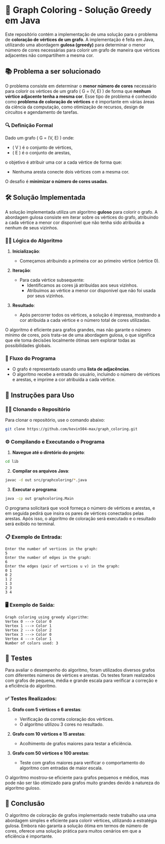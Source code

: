 # 🎨 Graph Coloring - Solução Greedy em Java

Este repositório contém a implementação de uma solução para o problema de **coloração de vértices de um grafo**. A implementação é feita em Java, utilizando uma abordagem **gulosa (greedy)** para determinar o menor número de cores necessárias para colorir um grafo de maneira que vértices adjacentes não compartilhem a mesma cor.

## 📚 Problema a ser solucionado

O problema consiste em determinar o **menor número de cores** necessário para colorir os vértices de um grafo \( G = (V, E) \) de forma que **nenhum vértice adjacente tenha a mesma cor**. Esse tipo de problema é conhecido como **problema de coloração de vértices** e é importante em várias áreas da ciência da computação, como otimização de recursos, design de circuitos e agendamento de tarefas.

### 🔍 Definição Formal

Dado um grafo \( G = (V, E) \) onde:
- \( V \) é o conjunto de vértices,
- \( E \) é o conjunto de arestas,

o objetivo é atribuir uma cor a cada vértice de forma que:
- Nenhuma aresta conecte dois vértices com a mesma cor.

O desafio é **minimizar o número de cores usadas**.

## 🛠️ Solução Implementada

A solução implementada utiliza um algoritmo **guloso** para colorir o grafo. A abordagem gulosa consiste em iterar sobre os vértices do grafo, atribuindo a cada vértice a menor cor disponível que não tenha sido atribuída a nenhum de seus vizinhos.

### 🧑‍💻 Lógica do Algoritmo

1. **Inicialização**:
   - Começamos atribuindo a primeira cor ao primeiro vértice (vértice 0).
   
2. **Iteração**:
   - Para cada vértice subsequente:
     - Identificamos as cores já atribuídas aos seus vizinhos.
     - Atribuímos ao vértice a menor cor disponível que não foi usada por seus vizinhos.

3. **Resultado**:
   - Após percorrer todos os vértices, a solução é impressa, mostrando a cor atribuída a cada vértice e o número total de cores utilizadas.

O algoritmo é eficiente para grafos grandes, mas não garante o número mínimo de cores, pois trata-se de uma abordagem gulosa, o que significa que ele toma decisões localmente ótimas sem explorar todas as possibilidades globais.

### 🚀 Fluxo do Programa
- O grafo é representado usando uma **lista de adjacências**.
- O algoritmo recebe a entrada do usuário, incluindo o número de vértices e arestas, e imprime a cor atribuída a cada vértice.

## 📝 Instruções para Uso

### 🧑‍💻 Clonando o Repositório

Para clonar o repositório, use o comando abaixo:

```bash
git clone https://github.com/kevin504-max/graph_coloring.git
```

### ⚙️ Compilando e Executando o Programa

1. **Navegue até o diretório do projeto**:

```bash
cd lib
```

2. **Compilar os arquivos Java**:

```bash
javac -d out src/graphcoloring/*.java
```

3. **Executar o programa**:

```bash
java -cp out graphcoloring.Main
```

O programa solicitará que você forneça o número de vértices e arestas, e em seguida pedirá que insira os pares de vértices conectados pelas arestas. Após isso, o algoritmo de coloração será executado e o resultado será exibido no terminal.

### 📋 Exemplo de Entrada:

```text
Enter the number of vertices in the graph:
5
Enter the number of edges in the graph:
6
Enter the edges (pair of vertices u v) in the graph:
0 1
0 2
1 2
1 3
2 3
3 4
```

### 🖥️ Exemplo de Saída:

```text
Graph coloring using greedy algorithm:
Vertex 0 ---> Color 0
Vertex 1 ---> Color 1
Vertex 2 ---> Color 2
Vertex 3 ---> Color 0
Vertex 4 ---> Color 1
Number of colors used: 3
```

## 🧪 Testes

Para avaliar o desempenho do algoritmo, foram utilizados diversos grafos com diferentes números de vértices e arestas. Os testes foram realizados com grafos de pequena, média e grande escala para verificar a correção e a eficiência do algoritmo.

### ✅ Testes Realizados:

1. **Grafo com 5 vértices e 6 arestas**:
   - Verificação da correta coloração dos vértices.
   - O algoritmo utilizou 3 cores no resultado.

2. **Grafo com 10 vértices e 15 arestas**:
   - Acolhimento de grafos maiores para testar a eficiência.

3. **Grafo com 50 vértices e 100 arestas**:
   - Teste com grafos maiores para verificar o comportamento do algoritmo com entradas de maior escala.

O algoritmo mostrou-se eficiente para grafos pequenos e médios, mas pode não ser tão otimizado para grafos muito grandes devido à natureza do algoritmo guloso.

## 🏁 Conclusão

O algoritmo de coloração de grafos implementado neste trabalho usa uma abordagem simples e eficiente para colorir vértices, utilizando a estratégia gulosa. Embora não garanta a solução ótima em termos de número de cores, oferece uma solução prática para muitos cenários em que a eficiência é importante.